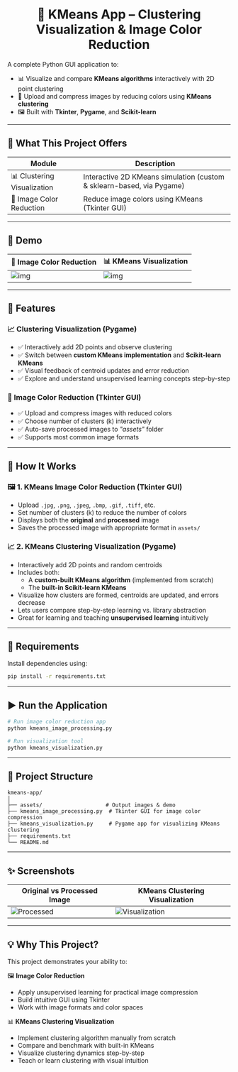 <h1 align="center"> 🎨 KMeans App – Clustering Visualization & Image Color Reduction </h1>

A complete Python GUI application to:
- 📊 Visualize and compare **KMeans algorithms** interactively with 2D point clustering
- 📂 Upload and compress images by reducing colors using **KMeans clustering**
- 🖼️ Built with **Tkinter**, **Pygame**, and **Scikit-learn**

---

## 🧭 What This Project Offers

| Module                        | Description                                                                 |
|------------------------------|-----------------------------------------------------------------------------|
| 📊 Clustering Visualization   | Interactive 2D KMeans simulation (custom & sklearn-based, via Pygame)      |
| 🎨 Image Color Reduction     | Reduce image colors using KMeans (Tkinter GUI)                             |


---

## 📸 Demo

| 🎨 Image Color Reduction | 📊 KMeans Visualization |
|--------------------------|--------------------------|
| ![img](assets/img1.png)  | ![img](assets/img2.png)  |


---

## 🚀 Features

### 📈 Clustering Visualization (Pygame)
- ✅ Interactively add 2D points and observe clustering
- ✅ Switch between **custom KMeans implementation** and **Scikit-learn KMeans**
- ✅ Visual feedback of centroid updates and error reduction
- ✅ Explore and understand unsupervised learning concepts step-by-step

### 🎨 Image Color Reduction (Tkinter GUI)
- ✅ Upload and compress images with reduced colors
- ✅ Choose number of clusters (k) interactively
- ✅ Auto-save processed images to *"assets"* folder
- ✅ Supports most common image formats
  
---

## 🧠 How It Works

### 🖼️ 1. KMeans Image Color Reduction (Tkinter GUI)
- Upload `.jpg`, `.png`, `.jpeg`, `.bmp`, `.gif`, `.tiff`, etc.
- Set number of clusters (k) to reduce the number of colors
- Displays both the **original** and **processed** image
- Saves the processed image with appropriate format in `assets/`

### 📈 2. KMeans Clustering Visualization (Pygame)
- Interactively add 2D points and random centroids
- Includes both:
  - A **custom-built KMeans algorithm** (implemented from scratch)
  - The **built-in Scikit-learn KMeans**
- Visualize how clusters are formed, centroids are updated, and errors decrease
- Lets users compare step-by-step learning vs. library abstraction
- Great for learning and teaching **unsupervised learning** intuitively

---

## 🧪 Requirements

Install dependencies using:

```bash
pip install -r requirements.txt
```

---

## ▶️ Run the Application

```bash
# Run image color reduction app
python kmeans_image_processing.py

# Run visualization tool
python kmeans_visualization.py
```

---

## 📁 Project Structure

```
kmeans-app/
│
├── assets/                    # Output images & demo
├── kmeans_image_processing.py  # Tkinter GUI for image color compression
├── kmeans_visualization.py     # Pygame app for visualizing KMeans clustering
├── requirements.txt
└── README.md
```

---

## ✨ Screenshots

| Original vs Processed Image             | KMeans Clustering Visualization     |
|----------------------------------------|-------------------------------------|
| ![Processed](assets/sample_result.jpg) | ![Visualization](assets/visual.png) |

---

## 💡 Why This Project?

This project demonstrates your ability to:

🖼️ **Image Color Reduction**
- Apply unsupervised learning for practical image compression
- Build intuitive GUI using Tkinter
- Work with image formats and color spaces

📊 **KMeans Clustering Visualization**
- Implement clustering algorithm manually from scratch
- Compare and benchmark with built-in KMeans
- Visualize clustering dynamics step-by-step
- Teach or learn clustering with visual intuition

